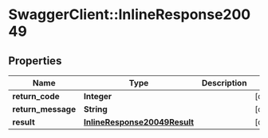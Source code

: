 # SwaggerClient::InlineResponse20049

## Properties
Name | Type | Description | Notes
------------ | ------------- | ------------- | -------------
**return_code** | **Integer** |  | [optional] 
**return_message** | **String** |  | [optional] 
**result** | [**InlineResponse20049Result**](InlineResponse20049Result.md) |  | [optional] 


